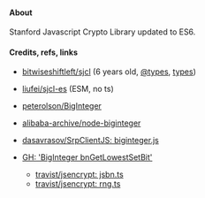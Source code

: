 #### About

Stanford Javascript Crypto Library updated to ES6.

#### Credits, refs, links

* [bitwiseshiftleft/sjcl](https://github.com/bitwiseshiftleft/sjcl) (6 years old, [@types](https://www.npmjs.com/package/@types/sjcl), [types](https://github.com/Evgenus/sjcl-typescript-definitions))
* [liufei/sjcl-es](https://github.com/liufei/sjcl-es) (ESM, no ts)

* [peterolson/BigInteger](https://github.com/peterolson/BigInteger.js)
* [alibaba-archive/node-biginteger](https://github.com/alibaba-archive/node-biginteger/blob/master/lib/BigInteger.js)
* [dasavrasov/SrpClientJS: biginteger.js](https://github.com/dasavrasov/SrpClientJS/blob/master/srp-client/src/srp/biginteger.js)
* [GH: 'BigInteger bnGetLowestSetBit'](https://github.com/search?q=BigInteger+bnGetLowestSetBit&type=code&ref=advsearch)
  * [travist/jsencrypt: jsbn.ts](https://github.com/travist/jsencrypt/blob/master/src/lib/jsbn/jsbn.ts)
  * [travist/jsencrypt: rng.ts](https://github.com/travist/jsencrypt/blob/master/src/lib/jsbn/rng.ts)
 
